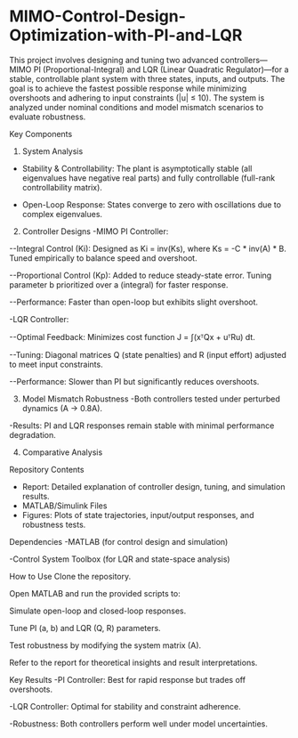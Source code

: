 # MIMO-Control-Design-Optimization-with-PI-and-LQR

This project involves designing and tuning two advanced controllers—MIMO PI (Proportional-Integral) and LQR (Linear Quadratic Regulator)—for a stable, controllable plant system with three states, inputs, and outputs. The goal is to achieve the fastest possible response while minimizing overshoots and adhering to input constraints (|u| ≤ 10). The system is analyzed under nominal conditions and model mismatch scenarios to evaluate robustness.

Key Components
1. System Analysis
- Stability & Controllability: The plant is asymptotically stable (all eigenvalues have negative real parts) and fully controllable (full-rank controllability matrix).

- Open-Loop Response: States converge to zero with oscillations due to complex eigenvalues.

2. Controller Designs
-MIMO PI Controller:

--Integral Control (Ki): Designed as Ki = inv(Ks), where Ks = -C * inv(A) * B. Tuned empirically to balance speed and overshoot.

--Proportional Control (Kp): Added to reduce steady-state error. Tuning parameter b prioritized over a (integral) for faster response.

--Performance: Faster than open-loop but exhibits slight overshoot.

-LQR Controller:

--Optimal Feedback: Minimizes cost function J = ∫(xᵀQx + uᵀRu) dt.

--Tuning: Diagonal matrices Q (state penalties) and R (input effort) adjusted to meet input constraints.

--Performance: Slower than PI but significantly reduces overshoots.

3. Model Mismatch Robustness
-Both controllers tested under perturbed dynamics (A → 0.8A).

-Results: PI and LQR responses remain stable with minimal performance degradation.

4. Comparative Analysis


Repository Contents
- Report: Detailed explanation of controller design, tuning, and simulation results.
- MATLAB/Simulink Files
- Figures: Plots of state trajectories, input/output responses, and robustness tests.

Dependencies
-MATLAB (for control design and simulation)

-Control System Toolbox (for LQR and state-space analysis)

How to Use
Clone the repository.

Open MATLAB and run the provided scripts to:

Simulate open-loop and closed-loop responses.

Tune PI (a, b) and LQR (Q, R) parameters.

Test robustness by modifying the system matrix (A).

Refer to the report for theoretical insights and result interpretations.

Key Results
-PI Controller: Best for rapid response but trades off overshoots.

-LQR Controller: Optimal for stability and constraint adherence.

-Robustness: Both controllers perform well under model uncertainties.
